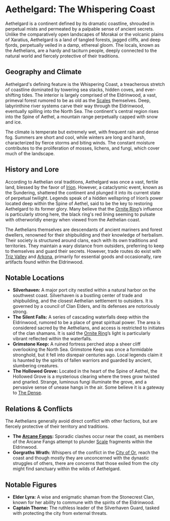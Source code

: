 # Aethelgard: The Whispering Coast

Aethelgard is a continent defined by its dramatic coastline, shrouded in perpetual mists and permeated by a palpable sense of ancient secrets. Unlike the comparatively open landscapes of Morakai or the volcanic plains of Xaratius, Aethelgard is a land of tangled forests, jagged cliffs, and deep fjords, perpetually veiled in a damp, ethereal gloom.  The locals, known as the Aethelians, are a hardy and taciturn people, deeply connected to the natural world and fiercely protective of their traditions.

## Geography and Climate

Aethelgard's defining feature is the Whispering Coast, a treacherous stretch of coastline dominated by towering sea stacks, hidden coves, and ever-shifting tides.  The interior is largely comprised of the Eldrinwood, a vast, primeval forest rumored to be as old as the [Scales](/geography/landmark/scale.md) themselves.  Deep, labyrinthine river systems carve their way through the Eldrinwood, eventually spilling into the North Sea.  The continent's central region rises into the Spine of Aethel, a mountain range perpetually capped with snow and ice.  

The climate is temperate but extremely wet, with frequent rain and dense fog. Summers are short and cool, while winters are long and harsh, characterized by fierce storms and biting winds. The constant moisture contributes to the proliferation of mosses, lichens, and fungi, which cover much of the landscape.

## History and Lore

According to Aethelian oral traditions, Aethelgard was once a vast, fertile land, blessed by the favor of [Irion](/being/deity/irion.md).  However, a cataclysmic event, known as the Sundering, shattered the continent and plunged it into its current state of perpetual twilight.  Legends speak of a hidden wellspring of Irion’s power located deep within the Spine of Aethel, said to be the key to restoring Aethelgard to its former glory. Many believe that the [Ornite Ring](/geography/scale/ornite-ring.md)’s influence is particularly strong here, the black ring's red lining seeming to pulsate with otherworldly energy when viewed from the Aethelian coast.

The Aethelians themselves are descendants of ancient mariners and forest dwellers, renowned for their shipbuilding and their knowledge of herbalism. Their society is structured around clans, each with its own traditions and territories. They maintain a wary distance from outsiders, preferring to keep to themselves and guard their secrets. However, trade routes do exist with [Triz Valley](/geography/settlement/city/triz-valley.md) and [Arkona](/generated/city/arkona.md), primarily for essential goods and occasionally, rare artifacts found within the Eldrinwood.

## Notable Locations

*   **Silverhaven:** A major port city nestled within a natural harbor on the southwest coast. Silverhaven is a bustling center of trade and shipbuilding, and the closest Aethelian settlement to outsiders. It is governed by a council of Clan Elders, and its defenses are notoriously strong.
*   **The Silent Falls:** A series of cascading waterfalls deep within the Eldrinwood, rumored to be a place of great spiritual power. The area is considered sacred by the Aethelians, and access is restricted to initiates of the clan shamans. It is said the [Ornite Ring](/geography/scale/ornite-ring.md)’s light is particularly vibrant reflected within the waterfalls.
*   **Grimstone Keep:** A ruined fortress perched atop a sheer cliff overlooking the North Sea. Grimstone Keep was once a formidable stronghold, but it fell into disrepair centuries ago. Local legends claim it is haunted by the spirits of fallen warriors and guarded by ancient, slumbering creatures.
*   **The Hollowed Grove:** Located in the heart of the Spine of Aethel, the Hollowed Grove is a mysterious clearing where the trees grow twisted and gnarled. Strange, luminous fungi illuminate the grove, and a pervasive sense of unease hangs in the air.  Some believe it is a gateway to [The Dense](/generated/the-dense/the-dense.md).

## Relations & Conflicts

The Aethelians generally avoid direct conflict with other factions, but are fiercely protective of their territory and traditions.  

*   **The [Arcane Fangs](/structure/society/factions/arcane-fangs.md):** Sporadic clashes occur near the coast, as members of the Arcane Fangs attempt to plunder [Scale](/geography/landmark/scale.md) fragments within the Eldrinwood.
*   **Gorgraths Wrath:** Whispers of the conflict in the [City of Or](/geography/settlement/city/city-of-or.md), reach the coast and though mostly they are unconcerned with the dynastic struggles of others, there are concerns that those exiled from the city might find sanctuary within the wilds of Aethelgard.

## Notable Figures

*   **Elder Lyra:** A wise and enigmatic shaman from the Stonecrest Clan, known for her ability to commune with the spirits of the Eldrinwood.
*   **Captain Thorne:** The ruthless leader of the Silverhaven Guard, tasked with protecting the city from external threats.
